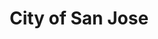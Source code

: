 ---
title: City of San Jose
state: California
description: The data is supplied by the City of San Jose.
logo: https://upload.wikimedia.org/wikipedia/commons/thumb/9/98/Seal_of_San_Jos%C3%A9%2C_California.svg/200px-Seal_of_San_Jos%C3%A9%2C_California.svg.png
---